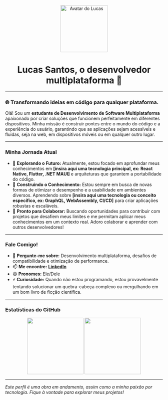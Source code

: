 <div align="center">
  <a href="https://github.com/lucassantosgomes02">
    <img src="https://avatars.githubusercontent.com/u/101893116?v=4" width="150px" alt="Avatar do Lucas">
  </a>
  <h1>Lucas Santos, o desenvolvedor multiplataforma 🚀</h1>
</div>

---

### 🌐 Transformando ideias em código para qualquer plataforma.

Olá! Sou um **estudante de Desenvolvimento de Software Multiplataforma** apaixonado por criar soluções que funcionem perfeitamente em diferentes dispositivos. Minha missão é construir pontes entre o mundo do código e a experiência do usuário, garantindo que as aplicações sejam acessíveis e fluidas, seja na web, em dispositivos móveis ou em qualquer outro lugar.

---

### Minha Jornada Atual

- 🔭 **Explorando o Futuro:** Atualmente, estou focado em aprofundar meus conhecimentos em **[insira aqui uma tecnologia principal, ex: React Native, Flutter, .NET MAUI]** e arquiteturas que garantem a portabilidade do código.
- 🌱 **Construindo o Conhecimento:** Estou sempre em busca de novas formas de otimizar o desempenho e a usabilidade em ambientes diversos. Aprendendo sobre **[insira aqui uma tecnologia ou conceito específico, ex: GraphQL, WebAssembly, CI/CD]** para criar aplicações robustas e escaláveis.
- 👯 **Pronto para Colaborar:** Buscando oportunidades para contribuir com projetos que desafiem meus limites e me permitam aplicar meus conhecimentos em um contexto real. Adoro colaborar e aprender com outros desenvolvedores!

---

### Fale Comigo!

- 💬 **Pergunte-me sobre:** Desenvolvimento multiplataforma, desafios de compatibilidade e otimização de performance.
- 📫 **Me encontre:** [**LinkedIn**](https://www.linkedin.com/in/seu-perfil-do-linkedin)
- 😄 **Pronomes:** Ele/Dele
- ⚡ **Curiosidade:** Quando não estou programando, estou provavelmente tentando solucionar um quebra-cabeça complexo ou mergulhando em um bom livro de ficção científica.

---

### Estatísticas do GitHub

<div align="center">
  <img height="180em" src="https://github-readme-stats.vercel.app/api?username=lucassantosgomes02&show_icons=true&theme=dracula&include_all_commits=true&count_private=true"/>
  <img height="180em" src="https://github-readme-stats.vercel.app/api/top-langs/?username=lucassantosgomes02&layout=compact&langs_count=7&theme=dracula"/>
</div>

---

_Este perfil é uma obra em andamento, assim como a minha paixão por tecnologia. Fique à vontade para explorar meus projetos!_
